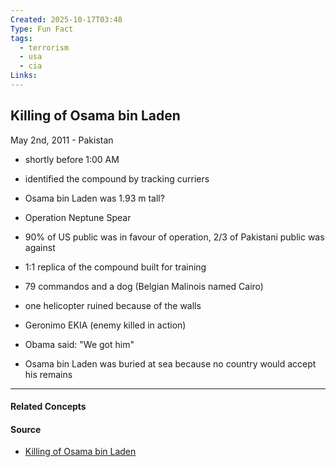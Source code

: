 ```yaml
---
Created: 2025-10-17T03:48
Type: Fun Fact
tags:
  - terrorism
  - usa
  - cia
Links:
---
```

## Killing of Osama bin Laden

May 2nd, 2011 - Pakistan

- shortly before 1:00 AM
- identified the compound by tracking curriers
- Osama bin Laden was 1.93 m tall?
- Operation Neptune Spear
- 90% of US public was in favour of operation, 2/3 of Pakistani public was against
- 1:1 replica of the compound built for training
- 79 commandos and a dog (Belgian Malinois named Cairo)
- one helicopter ruined because of the walls

- Geronimo EKIA (enemy killed in action)
- Obama said: "We got him"

- Osama bin Laden was buried at sea because no country would accept his remains

---
#### Related Concepts

#### Source
- [Killing of Osama bin Laden](https://en.wikipedia.org/wiki/Killing_of_Osama_bin_Laden)
